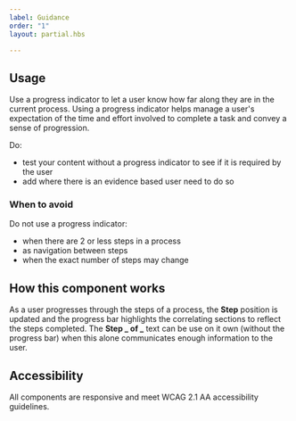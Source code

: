 ```yaml
---
label: Guidance
order: "1"
layout: partial.hbs

---
```

## Usage

Use a progress indicator to let a user know how far along they are in the current process. Using a progress indicator helps manage a user's expectation of the time and effort involved to complete a task and convey a sense of progression.

Do:
* test your content without a progress indicator to see if it is required by the user
* add where there is an evidence based user need to do so

### When to avoid

Do not use a progress indicator:
* when there are 2 or less steps in a process
* as navigation between steps
* when the exact number of steps may change

## How this component works

As a user progresses through the steps of a process, the **Step** position is updated and the progress bar highlights the correlating sections to reflect the steps completed. The **Step _ of _** text can be use on it own (without the progress bar) when this alone communicates enough information to the user. 

## Accessibility

All components are responsive and meet WCAG 2.1 AA accessibility guidelines.